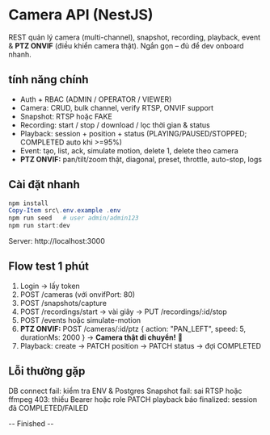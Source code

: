 # Camera API (NestJS)

REST quản lý camera (multi-channel), snapshot, recording, playback, event & **PTZ ONVIF** (điều khiển camera thật). Ngắn gọn – đủ để dev onboard nhanh.

## tính năng chính
* Auth + RBAC (ADMIN / OPERATOR / VIEWER)
* Camera: CRUD, bulk channel, verify RTSP, ONVIF support
* Snapshot: RTSP hoặc FAKE
* Recording: start / stop / download / lọc thời gian & status
* Playback: session + position + status (PLAYING/PAUSED/STOPPED; COMPLETED auto khi >=95%)
* Event: tạo, list, ack, simulate motion, delete 1, delete theo camera
* **PTZ ONVIF:** pan/tilt/zoom thật, diagonal, preset, throttle, auto-stop, logs

## Cài đặt nhanh
```powershell
npm install
Copy-Item src\.env.example .env
npm run seed   # user admin/admin123
npm run start:dev
```
Server: http://localhost:3000

## Flow test 1 phút
1. Login → lấy token
2. POST /cameras (với onvifPort: 80)
3. POST /snapshots/capture
4. POST /recordings/start → vài giây → PUT /recordings/:id/stop
5. POST /events hoặc simulate-motion
6. **PTZ ONVIF:** POST /cameras/:id/ptz { action: "PAN_LEFT", speed: 5, durationMs: 2000 } → **Camera thật di chuyển!** 🎥
7. Playback: create → PATCH position → PATCH status → đợi COMPLETED

## Lỗi thường gặp
DB connect fail: kiểm tra ENV & Postgres
Snapshot fail: sai RTSP hoặc ffmpeg
403: thiếu Bearer hoặc role
PATCH playback báo finalized: session đã COMPLETED/FAILED


-- Finished --



